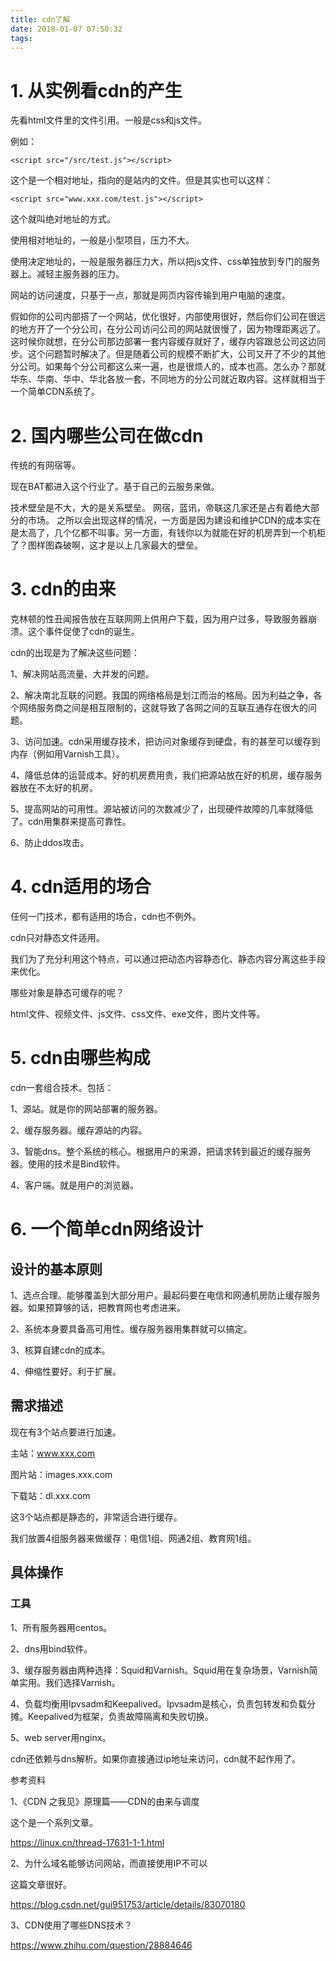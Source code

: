 ```yaml
---
title: cdn了解
date: 2018-01-07 07:50:32
tags:
---
```




# 1. 从实例看cdn的产生

先看html文件里的文件引用。一般是css和js文件。

例如：

```
<script src="/src/test.js"></script>
```

这个是一个相对地址，指向的是站内的文件。但是其实也可以这样：

```
<script src="www.xxx.com/test.js"></script>
```

这个就叫绝对地址的方式。

使用相对地址的，一般是小型项目，压力不大。

使用决定地址的，一般是服务器压力大，所以把js文件、css单独放到专门的服务器上。减轻主服务器的压力。

网站的访问速度，只基于一点，那就是网页内容传输到用户电脑的速度。

假如你的公司内部搭了一个网站，优化很好，内部使用很好，然后你们公司在很远的地方开了一个分公司，在分公司访问公司的网站就很慢了，因为物理距离远了。这时候你就想，在分公司那边部署一套内容缓存就好了，缓存内容跟总公司这边同步。这个问题暂时解决了。但是随着公司的规模不断扩大，公司又开了不少的其他分公司。如果每个分公司都这么来一遍，也是很烦人的，成本也高。怎么办？那就华东、华南、华中、华北各放一套，不同地方的分公司就近取内容。这样就相当于一个简单CDN系统了。

# 2. 国内哪些公司在做cdn

传统的有网宿等。

现在BAT都进入这个行业了。基于自己的云服务来做。

技术壁垒是不大，大的是关系壁垒。
网宿，蓝讯，帝联这几家还是占有着绝大部分的市场。
之所以会出现这样的情况，一方面是因为建设和维护CDN的成本实在是太高了，几个亿都不叫事。另一方面，有钱你以为就能在好的机房弄到一个机柜了？图样图森破啊，这才是以上几家最大的壁垒。



# 3. cdn的由来

克林顿的性丑闻报告放在互联网网上供用户下载，因为用户过多，导致服务器崩溃。这个事件促使了cdn的诞生。

cdn的出现是为了解决这些问题：

1、解决网站高流量、大并发的问题。

2、解决南北互联的问题。我国的网络格局是划江而治的格局。因为利益之争，各个网络服务商之间是相互限制的，这就导致了各网之间的互联互通存在很大的问题。

3、访问加速。cdn采用缓存技术，把访问对象缓存到硬盘，有的甚至可以缓存到内存（例如用Varnish工具）。

4、降低总体的运营成本。好的机房费用贵，我们把源站放在好的机房，缓存服务器放在不太好的机房。

5、提高网站的可用性。源站被访问的次数减少了，出现硬件故障的几率就降低了。cdn用集群来提高可靠性。

6、防止ddos攻击。

# 4. cdn适用的场合

任何一门技术，都有适用的场合，cdn也不例外。

cdn只对静态文件适用。

我们为了充分利用这个特点，可以通过把动态内容静态化、静态内容分离这些手段来优化。

哪些对象是静态可缓存的呢？

html文件、视频文件、js文件、css文件、exe文件，图片文件等。



# 5. cdn由哪些构成

cdn一套组合技术。包括：

1、源站。就是你的网站部署的服务器。

2、缓存服务器。缓存源站的内容。

3、智能dns。整个系统的核心。根据用户的来源，把请求转到最近的缓存服务器。使用的技术是Bind软件。

4、客户端。就是用户的浏览器。

# 6. 一个简单cdn网络设计



## 设计的基本原则

1、选点合理。能够覆盖到大部分用户。最起码要在电信和网通机房防止缓存服务器。如果预算够的话，把教育网也考虑进来。

2、系统本身要具备高可用性。缓存服务器用集群就可以搞定。

3、核算自建cdn的成本。

4、伸缩性要好。利于扩展。

## 需求描述

现在有3个站点要进行加速。

主站：www.xxx.com

图片站：images.xxx.com

下载站：dl.xxx.com

这3个站点都是静态的，非常适合进行缓存。

我们放置4组服务器来做缓存：电信1组、网通2组、教育网1组。



## 具体操作

### 工具

1、所有服务器用centos。

2、dns用bind软件。

3、缓存服务器由两种选择：Squid和Varnish。Squid用在复杂场景，Varnish简单实用。我们选择Varnish。

4、负载均衡用Ipvsadm和Keepalived。Ipvsadm是核心，负责包转发和负载分摊。Keepalived为框架，负责故障隔离和失败切换。

5、web server用nginx。



cdn还依赖与dns解析。如果你直接通过ip地址来访问，cdn就不起作用了。



参考资料

1、《CDN 之我见》原理篇——CDN的由来与调度

这个是一个系列文章。

https://linux.cn/thread-17631-1-1.html

2、为什么域名能够访问网站，而直接使用IP不可以

这篇文章很好。

https://blog.csdn.net/gui951753/article/details/83070180

3、CDN使用了哪些DNS技术？

https://www.zhihu.com/question/28884646